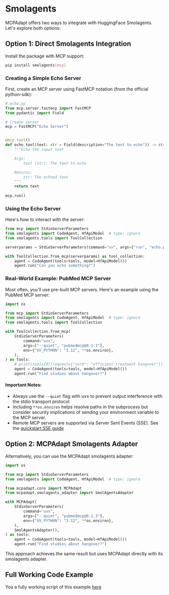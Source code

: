 # Smolagents

MCPAdapt offers two ways to integrate with HuggingFace Smolagents. Let's explore both options:

## Option 1: Direct Smolagents Integration

Install the package with MCP support:

```bash
pip install smolagents[mcp]
```

### Creating a Simple Echo Server

First, create an MCP server using FastMCP notation (from the official python-sdk):

```python
# echo.py
from mcp.server.fastmcp import FastMCP
from pydantic import Field

# Create server
mcp = FastMCP("Echo Server")


@mcp.tool()
def echo_tool(text: str = Field(description="The text to echo")) -> str:
    """Echo the input text

    Args:
        text (str): The text to echo

    Returns:
        str: The echoed text
    """
    return text
  
mcp.run()
```

### Using the Echo Server

Here's how to interact with the server:

```python
from mcp import StdioServerParameters
from smolagents import CodeAgent, HfApiModel  # type: ignore
from smolagents.tools import ToolCollection

serverparams = StdioServerParameters(command="uv", args=["run", "echo.py"])

with ToolCollection.from_mcp(serverparams) as tool_collection:
    agent = CodeAgent(tools=tools, model=HfApiModel())
    agent.run("Can you echo something?")
```

### Real-World Example: PubMed MCP Server

Most often, you'll use pre-built MCP servers. Here's an example using the PubMed MCP server:

```python
import os

from mcp import StdioServerParameters
from smolagents import CodeAgent, HfApiModel  # type: ignore
from smolagents.tools import ToolCollection

with ToolCollection.from_mcp(
    StdioServerParameters(
        command="uvx",
        args=["--quiet", "pubmedmcp@0.1.3"],
        env={"UV_PYTHON": "3.12", **os.environ},
    ),
) as tools:
    # print(tools[0](request={"term": "efficient treatment hangover"}))
    agent = CodeAgent(tools=tools, model=HfApiModel())
    agent.run("Find studies about hangover?")
```

#### Important Notes:
- Always use the `--quiet` flag with uvx to prevent output interference with the stdio transport protocol
- Including `**os.environ` helps resolve paths in the subprocess but consider security implications of sending your environment variable to the MCP server.
- Remote MCP servers are supported via Server Sent Events (SSE). See the [quickstart SSE guide](../quickstart.md#sse-server-sent-events-support)


## Option 2: MCPAdapt Smolagents Adapter

Alternatively, you can use the MCPAdapt smolagents adapter:

```python
import os

from mcp import StdioServerParameters
from smolagents import CodeAgent, HfApiModel  # type: ignore

from mcpadapt.core import MCPAdapt
from mcpadapt.smolagents_adapter import SmolAgentsAdapter

with MCPAdapt(
    StdioServerParameters(
        command="uvx",
        args=["--quiet", "pubmedmcp@0.1.3"],
        env={"UV_PYTHON": "3.12", **os.environ},
    ),
    SmolAgentsAdapter(),
) as tools:
    agent = CodeAgent(tools=tools, model=HfApiModel())
    agent.run("Find studies about hangover?")
```

This approach achieves the same result but uses MCPAdapt directly with its smolagents adapter.

## Full Working Code Example

You a fully working script of this example [here](https://github.com/grll/mcpadapt/blob/main/examples/smolagents_pubmed.py)





